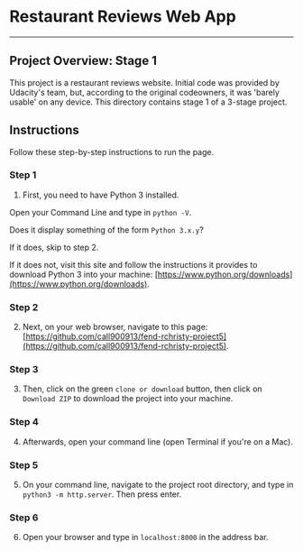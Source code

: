 # Restaurant Reviews Web App
---


## Project Overview: Stage 1

This project is a restaurant reviews website. Initial code was provided by Udacity's team, but, according to the original codeowners, it was 'barely usable' on any device. This directory contains stage 1 of a 3-stage project.


## Instructions

Follow these step-by-step instructions to run the page.

### Step 1
1. First, you need to have Python 3 installed.

Open your Command Line and type in `python -V`.

Does it display something of the form `Python 3.x.y`?

If it does, skip to step 2.

If it does not, visit this site and follow the instructions it provides to download Python 3 into your machine: [https://www.python.org/downloads](https://www.python.org/downloads).


### Step 2
2. Next, on your web browser, navigate to this page: [https://github.com/call900913/fend-rchristy-project5](https://github.com/call900913/fend-rchristy-project5).

### Step 3
3. Then, click on the green `clone or download` button, then click on `Download ZIP` to download the project into your machine.

### Step 4
4. Afterwards, open your command line (open Terminal if you're on a Mac).

### Step 5
5. On your command line, navigate to the project root directory, and type in `python3 -m http.server`. Then press enter.

### Step 6
6. Open your browser and type in `localhost:8000` in the address bar.
